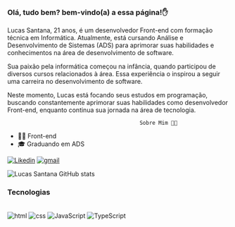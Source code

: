 ### Olá, tudo bem? bem-vindo(a) a essa página!✋

Lucas Santana, 21 anos, é um desenvolvedor Front-end com formação técnica em Informática. Atualmente, está cursando Análise e Desenvolvimento de Sistemas (ADS) para aprimorar suas habilidades e conhecimentos na área de desenvolvimento de software.

Sua paixão pela informática começou na infância, quando participou de diversos cursos relacionados à área. Essa experiência o inspirou a seguir uma carreira no desenvolvimento de software.

Neste momento, Lucas está focando seus estudos em programação, buscando constantemente aprimorar suas habilidades como desenvolvedor Front-end, enquanto continua sua jornada na área de tecnologia.

                                              Sobre Mim 👨‍💻

- 👨‍💻 Front-end
- 🎓 Graduando em ADS

[![Likedin](https://img.shields.io/badge/LinkedIn-0077B5?style=for-the-badge&logo=linkedin&logoColor=white)](https://www.linkedin.com/in/llucassantana/) 
[![gmail](https://img.shields.io/badge/Gmail-D14836?style=for-the-badge&logo=gmail&logoColor=white)](mailto:lucasmsantana1509@gmail.com?subject=&body=) 

![Lucas Santana GitHub stats](https://github-readme-stats.vercel.app/api?username=llucassantana&show_icons=true&theme=dracula)


### Tecnologias 
<div style="display: inline_block"><br/>
<img align="center" alt="html" src="https://img.shields.io/badge/HTML-239120?style=for-the-badge&logo=html5&logoColor=white"/>
<img align="center" alt="css" src="https://img.shields.io/badge/CSS-239120?&style=for-the-badge&logo=css3&logoColor=white"/>
<img align="center" alt="JavaScript" src="https://img.shields.io/badge/JavaScript-323330?style=for-the-badge&logo=javascript&logoColor=F7DF1E"/>
<img align="center" alt="TypeScript" src="https://img.shields.io/badge/TypeScript-007ACC?style=for-the-badge&logo=typescript&logoColor=white"/>


</div>
